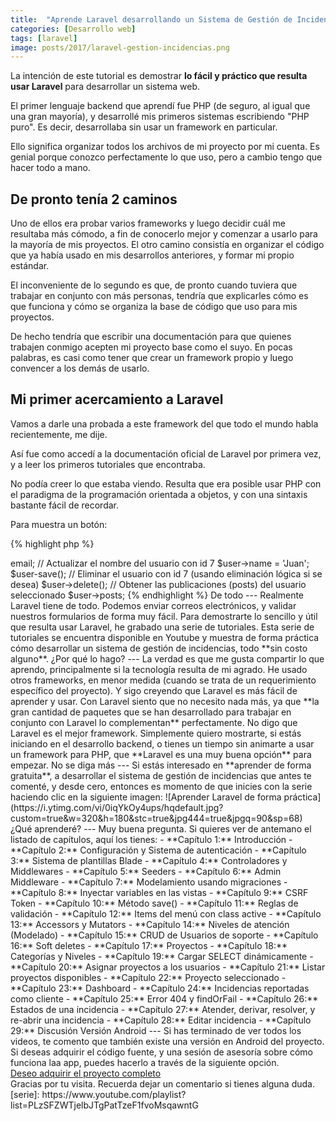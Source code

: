 ```yaml
---
title:  "Aprende Laravel desarrollando un Sistema de Gestión de Incidencias"
categories: [Desarrollo web]
tags: [laravel]
image: posts/2017/laravel-gestion-incidencias.png
---
```


La intención de este tutorial es demostrar **lo fácil y práctico que resulta usar Laravel** para desarrollar un sistema web.

El primer lenguaje backend que aprendí fue PHP (de seguro, al igual que una gran mayoría), y desarrollé mis primeros sistemas escribiendo "PHP puro". Es decir, desarrollaba sin usar un framework en particular. 

Ello significa organizar todos los archivos de mi proyecto por mi cuenta. Es genial porque conozco perfectamente lo que uso, pero a cambio tengo que hacer todo a mano.

De pronto tenía 2 caminos
---
Uno de ellos era probar varios frameworks y luego decidir cuál me resultaba más cómodo, a fin de conocerlo mejor y comenzar a usarlo para la mayoría de mis proyectos.
El otro camino consistía en organizar el código que ya había usado en mis desarrollos anteriores, y formar mi propio estándar.

El inconveniente de lo segundo es que, de pronto cuando tuviera que trabajar en conjunto con más personas, tendría que explicarles cómo es que funciona y cómo se organiza la base de código que uso para mis proyectos. 

De hecho tendría que escribir una documentación para que quienes trabajen conmigo acepten mi proyecto base como el suyo. En pocas palabras, es casi como tener que crear un framework propio y luego convencer a los demás de usarlo.

Mi primer acercamiento a Laravel
---
Vamos a darle una probada a este framework del que todo el mundo habla recientemente, me dije.

Así fue como accedí a la documentación oficial de Laravel por primera vez, y a leer los primeros tutoriales que encontraba.

No podía creer lo que estaba viendo. Resulta que era posible usar PHP con el paradigma de la programación orientada a objetos, y con una sintaxis bastante fácil de recordar.

Para muestra un botón:

{% highlight php %}
<?php

// Obtener el usuario con id 7
$user = User::find(7);

// Obtener el e-mail del usuario con id 7
$user->email;

// Actualizar el nombre del usuario con id 7
$user->name = 'Juan';
$user-save();

// Eliminar el usuario con id 7 (usando eliminación lógica si se desea)
$user->delete();

// Obtener las publicaciones (posts) del usuario seleccionado
$user->posts;
{% endhighlight %}

De todo
---
Realmente Laravel tiene de todo. 

Podemos enviar correos electrónicos, y validar nuestros formularios de forma muy fácil.

Para demostrarte lo sencillo y útil que resulta usar Laravel, he grabado una serie de tutoriales.

Esta serie de tutoriales se encuentra disponible en Youtube y muestra de forma práctica cómo desarrollar un sistema de gestión de incidencias, todo **sin costo alguno**.

¿Por qué lo hago?
---
La verdad es que me gusta compartir lo que aprendo, principalmente si la tecnología resulta de mi agrado.

He usado otros frameworks, en menor medida (cuando se trata de un requerimiento específico del proyecto). Y sigo creyendo que Laravel es más fácil de aprender y usar.

Con Laravel siento que no necesito nada más, ya que **la gran cantidad de paquetes que se han desarrollado para trabajar en conjunto con Laravel lo complementan** perfectamente.

No digo que Laravel es el mejor framework. Simplemente quiero mostrarte, si estás iniciando en el desarrollo backend, o tienes un tiempo sin animarte a usar un framework para PHP, que **Laravel es una muy buena opción** para empezar.

No se diga más
---
Si estás interesado en **aprender de forma gratuita**, a desarrollar el sistema de gestión de incidencias que antes te comenté, y desde cero, entonces es momento de que inicies con la serie haciendo clic en la siguiente imagen:

![Aprender Laravel de forma práctica](https://i.ytimg.com/vi/0iqYkOy4ups/hqdefault.jpg?custom=true&w=320&h=180&stc=true&jpg444=true&jpgq=90&sp=68)

¿Qué aprenderé?
---
Muy buena pregunta. 

Si quieres ver de antemano el listado de capítulos, aquí los tienes:

- **Capítulo 1:** Introducción
   
- **Capítulo 2:** Configuración y Sistema de autenticación
   
- **Capítulo 3:** Sistema de plantillas Blade
   
- **Capítulo 4:** Controladores y Middlewares
   
- **Capítulo 5:** Seeders
   
- **Capítulo 6:** Admin Middleware
   
- **Capítulo 7:** Modelamiento usando migraciones
   
- **Capítulo 8:** Inyectar variables en las vistas
   
- **Capítulo 9:** CSRF Token
   
- **Capítulo 10:** Método save()
   
- **Capítulo 11:** Reglas de validación
   
- **Capítulo 12:** Items del menú con class active
   
- **Capítulo 13:** Accessors y Mutators
   
- **Capítulo 14:** Niveles de atención (Modelado)
   
- **Capítulo 15:** CRUD de Usuarios de soporte
   
- **Capítulo 16:** Soft deletes
   
- **Capítulo 17:** Proyectos
   
- **Capítulo 18:** Categorías y Niveles
   
- **Capítulo 19:** Cargar SELECT dinámicamente
   
- **Capítulo 20:** Asignar proyectos a los usuarios
   
- **Capítulo 21:** Listar proyectos disponibles
   
- **Capítulo 22:** Proyecto seleccionado
   
- **Capítulo 23:** Dashboard
   
- **Capítulo 24:** Incidencias reportadas como cliente
   
- **Capítulo 25:** Error 404 y findOrFail
   
- **Capítulo 26:** Estados de una incidencia
   
- **Capítulo 27:** Atender, derivar, resolver, y re-abrir una incidencia
   
- **Capítulo 28:** Editar incidencia
   
- **Capítulo 29:** Discusión

Versión Android
---
Si has terminado de ver todos los videos, te comento que también existe una versión en Android del proyecto.

Si deseas adquirir el código fuente, y una sesión de asesoría sobre cómo funciona laa app, puedes hacerlo a través de la siguiente opción.

<div markdown="span" class="text-center">
	<a class="button" href="https://gum.co/laravel-incidencias?wanted=true" target="_blank" data-gumroad-single-product="true">
		Deseo adquirir el proyecto completo
	</a>
</div>

<script src="https://gumroad.com/js/gumroad.js"></script>


Gracias por tu visita. Recuerda dejar un comentario si tienes alguna duda.

[serie]: https://www.youtube.com/playlist?list=PLzSFZWTjelbJTgPatTzeF1fvoMsqawntG
